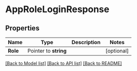 # AppRoleLoginResponse


## Properties

Name | Type | Description | Notes
------------ | ------------- | ------------- | -------------
**Role** | Pointer to **string** |  | [optional] 





[[Back to Model list]](../README.md#documentation-for-models) [[Back to API list]](../README.md#documentation-for-api-endpoints) [[Back to README]](../README.md)


